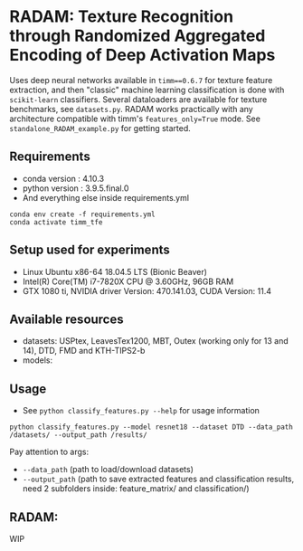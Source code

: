 # RADAM: Texture Recognition through Randomized Aggregated Encoding of Deep Activation Maps
 
Uses deep neural networks available in ```timm==0.6.7``` for texture feature extraction, and then "classic" machine learning classification is done with ```scikit-learn``` classifiers. Several dataloaders are available for texture benchmarks, see ```datasets.py```. RADAM works practically with any architecture compatible with timm's ```features_only=True``` mode. See ```standalone_RADAM_example.py``` for getting started.



## Requirements

* conda version : 4.10.3
* python version : 3.9.5.final.0
* And everything else inside requirements.yml

```
conda env create -f requirements.yml
conda activate timm_tfe
```
## Setup used for experiments

* Linux Ubuntu x86-64 18.04.5 LTS (Bionic Beaver)
* Intel(R) Core(TM) i7-7820X CPU @ 3.60GHz, 96GB RAM
* GTX 1080 ti, NVIDIA driver Version: 470.141.03, CUDA Version: 11.4

## Available resources

* datasets: USPtex, LeavesTex1200, MBT, Outex (working only for 13 and 14), DTD, FMD and KTH-TIPS2-b
* models: 


## Usage
* See ```python classify_features.py --help``` for usage information

```
python classify_features.py --model resnet18 --dataset DTD --data_path /datasets/ --output_path /results/
```

Pay attention to args: 

 * ```--data_path``` (path to load/download datasets)
 * ```--output_path``` (path to save extracted features and classification results, need 2 subfolders inside: feature_matrix/ and classification/)
 
 
## RADAM:

WIP

